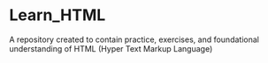 # Learn_HTML
A repository created to contain practice, exercises, and foundational understanding of HTML (Hyper Text Markup Language)
